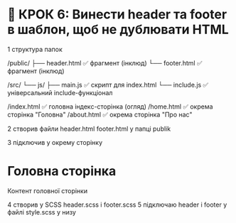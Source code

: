 # 🔧 КРОК 6: Винести header та footer в шаблон, щоб не дублювати HTML

1 структура папок

/public/
├── header.html ✅ фрагмент (інклюд)
└── footer.html ✅ фрагмент (інклюд)

/src/
└── js/
├── main.js ✅ скрипт для index.html
└── include.js ✅ універсальний include-функціонал

/index.html ✅ головна індекс-сторінка (огляд)
/home.html ✅ окрема сторінка "Головна"
/about.html ✅ окрема сторінка "Про нас"

2 створив файли header.html footer.html у папці publik

3 підключив у окрему сторінку

  <body>
    <div class="wrapper">
      <div data-include="header"></div>
      <main class="page">
        <h1>Головна сторінка</h1>
        <p>Контент головної сторінки</p>
      </main>
      <div data-include="footer"></div>
    </div>
    <script type="module">
      import { includeHTML } from "/src/js/include.js";
      includeHTML();
    </script>
    <script type="module" src="/src/js/main-home.js"></script>
  </body>

4 створив у SCSS header.scss і footer.scss
5 підключаю header і footer у файлі style.scss у низу
